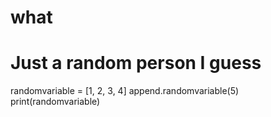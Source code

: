 # what

# Just a random person I guess

randomvariable = [1, 2, 3, 4]
append.randomvariable(5)
print(randomvariable)
